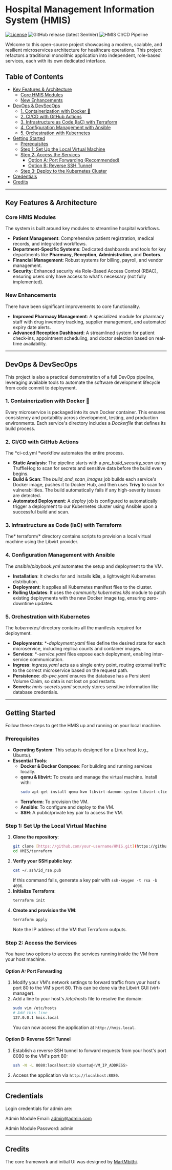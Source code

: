 # Hospital Management Information System (HMIS)

[![License](https://img.shields.io/badge/License-Apache%202.0-red.svg)](https://opensource.org/licenses/Apache-2.0)
![GitHub release (latest SemVer)](https://img.shields.io/github/v/release/theopensuite/HealthStack-Microservices)
![HMIS CI/CD Pipeline](https://github.com/theopensuite/HealthStack-Microservices/actions/workflows/ci-cd.yml/badge.svg)


Welcome to this open-source project showcasing a modern, scalable, and resilient microservices architecture for healthcare operations. This project refactors a traditional monolithic application into independent, role-based services, each with its own dedicated interface.

## Table of Contents
- [Key Features & Architecture](#-key-features--architecture)
  - [Core HMIS Modules](#core-hmis-modules)
  - [New Enhancements](#new-enhancements)
- [DevOps & DevSecOps](#️-devops--devsecops)
  - [1. Containerization with Docker 🐳](#1-containerization-with-docker-)
  - [2. CI/CD with GitHub Actions ](#2-cicd-with-github-actions-️)
  - [3. Infrastructure as Code (IaC) with Terraform ](#3-infrastructure-as-code-iac-with-terraform-️)
  - [4. Configuration Management with Ansible ](#4-configuration-management-with-ansible-)
  - [5. Orchestration with Kubernetes ](#5-orchestration-with-kubernetes-️)
- [ Getting Started](#-getting-started)
  - [Prerequisites](#prerequisites)
  - [Step 1: Set Up the Local Virtual Machine](#step-1-set-up-the-local-virtual-machine)
  - [Step 2: Access the Services](#step-2-access-the-services)
    - [Option A: Port Forwarding (Recommended)](#option-a-port-forwarding-recommended)
    - [Option B: Reverse SSH Tunnel](#option-b-reverse-ssh-tunnel)
  - [Step 3: Deploy to the Kubernetes Cluster](#step-3-deploy-to-the-kubernetes-cluster)
- [Credentials](#-credentials)
- [Credits](#-credits)


---

## Key Features & Architecture

### **Core HMIS Modules**
The system is built around key modules to streamline hospital workflows.

* **Patient Management**: Comprehensive patient registration, medical records, and integrated workflows.
* **Department-Specific Systems**: Dedicated dashboards and tools for key departments like **Pharmacy**, **Reception**, **Administration**, and **Doctors**.
* **Financial Management**: Robust systems for billing, payroll, and vendor management.
* **Security**: Enhanced security via Role-Based Access Control (RBAC), ensuring users only have access to what's necessary (not fully implemented).

### **New Enhancements**
There have been significant improvements to core functionality.

* **Improved Pharmacy Management**: A specialized module for pharmacy staff with drug inventory tracking, supplier management, and automated expiry date alerts. 
* **Advanced Reception Dashboard**: A streamlined system for patient check-ins, appointment scheduling, and doctor selection based on real-time availability.

---

## DevOps & DevSecOps

This project is also a practical demonstration of a full DevOps pipeline, leveraging available tools to automate the software development lifecycle from code commit to deployment.

### 1. **Containerization with Docker 🐳**
Every microservice is packaged into its own Docker container. This ensures consistency and portability across development, testing, and production environments. Each service's directory includes a *Dockerfile* that defines its build process.

### 2. **CI/CD with GitHub Actions**
The *ci-cd.yml *workflow automates the entire process.

* **Static Analysis**: The pipeline starts with a *pre_build_security_scan* using TruffleHog to scan for secrets and sensitive data before the build even begins.
* **Build & Scan**: The *build_and_scan_images*  job builds each service's Docker image, pushes it to Docker Hub, and then uses **Trivy** to scan for vulnerabilities. The build automatically fails if any high-severity issues are detected.
* **Automated Deployment**: A *deploy* job is configured to automatically trigger a deployment to our Kubernetes cluster using Ansible upon a successful build and scan.

### 3. **Infrastructure as Code (IaC) with Terraform**
The* terraform/* directory contains scripts to provision a local virtual machine using the Libvirt provider.

### 4. **Configuration Management with Ansible**
The *ansible/playbook.yml* automates the setup and deployment to the VM.

* **Installation**: It checks for and installs **k3s**, a lightweight Kubernetes distribution.
* **Deployment**: It applies all Kubernetes manifest files to the cluster.
* **Rolling Updates**: It uses the *community.kubernetes.k8s* module to patch existing deployments with the new Docker image tag, ensuring zero-downtime updates.

### 5. **Orchestration with Kubernetes**
The *kubernetes/* directory contains all the manifests required for deployment.

* **Deployments**: **-deployment.yaml* files define the desired state for each microservice, including replica counts and container images.
* **Services**: **-service.yaml* files expose each deployment, enabling inter-service communication.
* **Ingress**: *ingress.yaml* acts as a single entry point, routing external traffic to the correct microservice based on the request path. 
* **Persistence**: *db-pvc.yaml* ensures the database has a Persistent Volume Claim, so data is not lost on pod restarts.
* **Secrets**: *hmis-secrets.yaml* securely stores sensitive information like database credentials.

---

##  Getting Started

Follow these steps to get the HMIS up and running on your local machine.

### **Prerequisites**
* **Operating System**: This setup is designed for a Linux host (e.g., Ubuntu).
* **Essential Tools**:
    * **Docker & Docker Compose**: For building and running services locally.
    * **qemu & libvirt**: To create and manage the virtual machine. Install with:
        ```bash
        sudo apt-get install qemu-kvm libvirt-daemon-system libvirt-clients bridge-utils
        ```
    * **Terraform**: To provision the VM.
    * **Ansible**: To configure and deploy to the VM.
    * **SSH**: A public/private key pair to access the VM.

### **Step 1: Set Up the Local Virtual Machine**
1.  **Clone the repository**:
    ```bash
    git clone [https://github.com/your-username/HMIS.git](https://github.com/your-username/HMIS.git)
    cd HMIS/terraform
    ```
2.  **Verify your SSH public key**:
    ```bash
    cat ~/.ssh/id_rsa.pub
    ```
    If this command fails, generate a key pair with `ssh-keygen -t rsa -b 4096`.
3.  **Initialize Terraform**:
    ```bash
    terraform init
    ```
4.  **Create and provision the VM**:
    ```bash
    terraform apply
    ```
    Note the IP address of the VM that Terraform outputs.

### **Step 2: Access the Services**
You have two options to access the services running inside the VM from your host machine.

#### **Option A: Port Forwarding**
1.  Modify your VM's network settings to forward traffic from your host's port 80 to the VM's port 80. This can be done via the Libvirt GUI (virt-manager).
2.  Add a line to your host's */etc/hosts* file to resolve the domain:
    ```bash
    sudo vim /etc/hosts
    # Add this line
    127.0.0.1 hmis.local
    ```
    You can now access the application at `http://hmis.local`.

#### **Option B: Reverse SSH Tunnel**
1.  Establish a reverse SSH tunnel to forward requests from your host's port 8080 to the VM's port 80:
    ```bash
    ssh -N -L 8080:localhost:80 ubuntu@<VM_IP_ADDRESS>
    ```
2.  Access the application via `http://localhost:8080`.

---
## Credentials
Login credentials for admin are:

Admin Module Email: admin@admin.com

Admin Module Password: admin

---

## **Credits** 
The core framework and initial UI was designed by [MartMbithi](https://github.com/MartMbithi).




